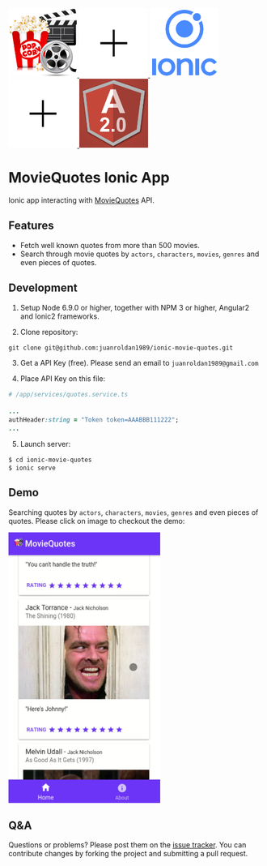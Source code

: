 <div align="left">
  <a href="https://github.com/juanroldan1989/ionic-movie-quotes">
    <img width="136" src="https://github.com/juanroldan1989/ionic-movie-quotes/raw/master/src/assets/imgs/logo.png" alt="ionic_movie_quoteslogo" />
    <img width="136" src="https://github.com/juanroldan1989/ionic-movie-quotes/raw/master/src/assets/imgs/plus-logo.jpg" alt="ionic_movie_quoteslogo" />
    <img width="136" src="https://github.com/juanroldan1989/ionic-movie-quotes/raw/master/src/assets/imgs/ionic-logo.png" alt="ionic_movie_quoteslogo" />
    <img width="136" src="https://github.com/juanroldan1989/ionic-movie-quotes/raw/master/src/assets/imgs/plus-logo.jpg" alt="ionic_movie_quoteslogo" />
    <img width="136" src="https://github.com/juanroldan1989/ionic-movie-quotes/raw/master/src/assets/imgs/angular2-logo.png" alt="ionic_movie_quoteslogo" />
  </a>

</div>

# MovieQuotes Ionic App

Ionic app interacting with [MovieQuotes](https://movie-quotes-app.herokuapp.com) API.

## Features

* Fetch well known quotes from more than 500 movies.
* Search through movie quotes by `actors`, `characters`, `movies`, `genres` and even pieces of quotes.

## Development

1. Setup Node 6.9.0 or higher, together with NPM 3 or higher, Angular2 and Ionic2 frameworks.

2. Clone repository:

```
git clone git@github.com:juanroldan1989/ionic-movie-quotes.git
```

3. Get a API Key (free). Please send an email to `juanroldan1989@gmail.com`

4. Place API Key on this file:

```ruby
# /app/services/quotes.service.ts

...
authHeader:string = "Token token=AAABBB111222";
...
```

5. Launch server:
```
$ cd ionic-movie-quotes
$ ionic serve
```

## Demo

Searching quotes by `actors`, `characters`, `movies`, `genres` and even pieces of quotes. Please click on image to checkout the demo:


<a href="https://drive.google.com/file/d/1XUu0fIe6omecf77u8GvZUpRG5OorUVPJ/view?usp=sharing">
  <img width="300" src="https://github.com/juanroldan1989/ionic-movie-quotes/raw/master/src/assets/imgs/movie-quotes-ionic-screenshot.png" />
</a>

## Q&A

Questions or problems? Please post them on the [issue tracker](https://github.com/juanroldan1989/ionic-movie-quotes/issues). You can contribute changes by forking the project and submitting a pull request.
